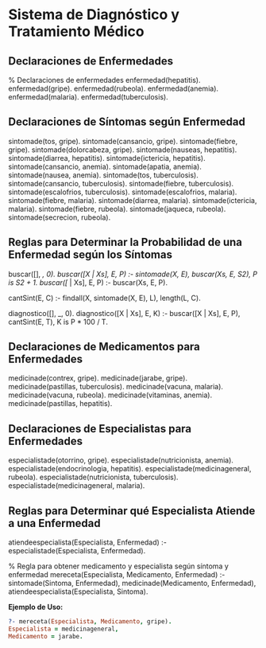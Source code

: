 # Sistema de Diagnóstico y Tratamiento Médico
## Declaraciones de Enfermedades

% Declaraciones de enfermedades
enfermedad(hepatitis).
enfermedad(gripe).
enfermedad(rubeola).
enfermedad(anemia).
enfermedad(malaria).
enfermedad(tuberculosis).

## Declaraciones de Síntomas según Enfermedad

sintomade(tos, gripe).
sintomade(cansancio, gripe).
sintomade(fiebre, gripe).
sintomade(dolorcabeza, gripe).
sintomade(nauseas, hepatitis).
sintomade(diarrea, hepatitis).
sintomade(ictericia, hepatitis).
sintomade(cansancio, anemia).
sintomade(apatia, anemia).
sintomade(nausea, anemia).
sintomade(tos, tuberculosis).
sintomade(cansancio, tuberculosis).
sintomade(fiebre, tuberculosis).
sintomade(escalofrios, tuberculosis).
sintomade(escalofrios, malaria).
sintomade(fiebre, malaria).
sintomade(diarrea, malaria).
sintomade(ictericia, malaria).
sintomade(fiebre, rubeola).
sintomade(jaqueca, rubeola).
sintomade(secrecion, rubeola).

## Reglas para Determinar la Probabilidad de una Enfermedad según los Síntomas


buscar([], _, 0).
buscar([X | Xs], E, P) :-
    sintomade(X, E),
    buscar(Xs, E, S2),
    P is S2 + 1.
buscar([_ | Xs], E, P) :- buscar(Xs, E, P).

cantSint(E, C) :- findall(X, sintomade(X, E), L), length(L, C).

diagnostico([], _, 0).
diagnostico([X | Xs], E, K) :-
    buscar([X | Xs], E, P),
    cantSint(E, T),
    K is P * 100 / T.

## Declaraciones de Medicamentos para Enfermedades

medicinade(contrex, gripe).
medicinade(jarabe, gripe).
medicinade(pastillas, tuberculosis).
medicinade(vacuna, malaria).
medicinade(vacuna, rubeola).
medicinade(vitaminas, anemia).
medicinade(pastillas, hepatitis).

## Declaraciones de Especialistas para Enfermedades

especialistade(otorrino, gripe).
especialistade(nutricionista, anemia).
especialistade(endocrinologia, hepatitis).
especialistade(medicinageneral, rubeola).
especialistade(nutricionista, tuberculosis).
especialistade(medicinageneral, malaria).

## Reglas para Determinar qué Especialista Atiende a una Enfermedad

atiendeespecialista(Especialista, Enfermedad) :- especialistade(Especialista, Enfermedad).

% Regla para obtener medicamento y especialista según síntoma y enfermedad
mereceta(Especialista, Medicamento, Enfermedad) :-
    sintomade(Sintoma, Enfermedad),
    medicinade(Medicamento, Enfermedad),
    atiendeespecialista(Especialista, Sintoma).


    
**Ejemplo de Uso:**

```prolog
?- mereceta(Especialista, Medicamento, gripe).
Especialista = medicinageneral,
Medicamento = jarabe.